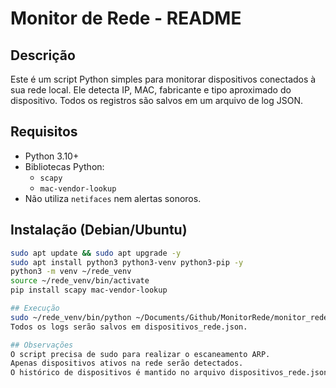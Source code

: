 # Monitor de Rede - README

## Descrição
Este é um script Python simples para monitorar dispositivos conectados à sua rede local. Ele detecta IP, MAC, fabricante e tipo aproximado do dispositivo. Todos os registros são salvos em um arquivo de log JSON.

## Requisitos
- Python 3.10+
- Bibliotecas Python:
  - `scapy`
  - `mac-vendor-lookup`
- Não utiliza `netifaces` nem alertas sonoros.

## Instalação (Debian/Ubuntu)
```bash
sudo apt update && sudo apt upgrade -y
sudo apt install python3 python3-venv python3-pip -y
python3 -m venv ~/rede_venv
source ~/rede_venv/bin/activate
pip install scapy mac-vendor-lookup

## Execução
sudo ~/rede_venv/bin/python ~/Documents/Github/MonitorRede/monitor_rede.py
Todos os logs serão salvos em dispositivos_rede.json.

## Observações
O script precisa de sudo para realizar o escaneamento ARP.
Apenas dispositivos ativos na rede serão detectados.
O histórico de dispositivos é mantido no arquivo dispositivos_rede.json.